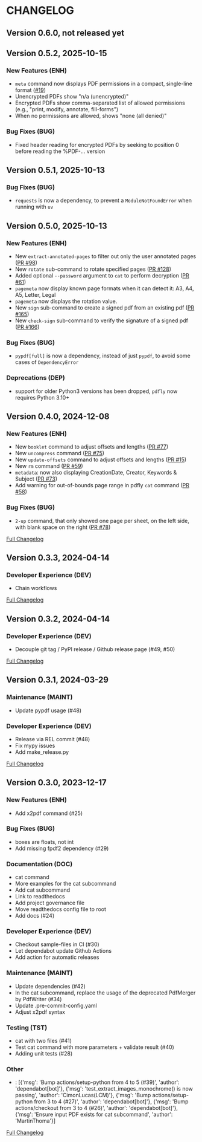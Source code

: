 # CHANGELOG

## Version 0.6.0, not released yet


## Version 0.5.2, 2025-10-15

### New Features (ENH)
- `meta` command now displays PDF permissions in a compact, single-line format ([#19](https://github.com/py-pdf/pdfly/issues/19))
- Unencrypted PDFs show "n/a (unencrypted)" 
- Encrypted PDFs show comma-separated list of allowed permissions (e.g., "print, modify, annotate, fill-forms")
- When no permissions are allowed, shows "none (all denied)"

### Bug Fixes (BUG)
- Fixed header reading for encrypted PDFs by seeking to position 0 before reading the %PDF-... version


## Version 0.5.1, 2025-10-13

### Bug Fixes (BUG)
- `requests` is now a dependency, to prevent a `ModuleNotFoundError` when running with `uv` 


## Version 0.5.0, 2025-10-13

### New Features (ENH)
- New `extract-annotated-pages` to filter out only the user annotated pages ([PR #98](https://github.com/py-pdf/pdfly/pull/98))
- New `rotate` sub-command to rotate specified pages ([PR #128](https://github.com/py-pdf/pdfly/pull/128))
- Added optional `--password` argument to `cat` to perform decryption ([PR #61](https://github.com/py-pdf/pdfly/pull/61))
- `pagemeta` now display known page formats when it can detect it: A3, A4, A5, Letter, Legal
- `pagemeta` now displays the rotation value.
- New `sign` sub-command to create a signed pdf from an existing pdf ([PR #165](https://github.com/py-pdf/pdfly/pull/165))
- New `check-sign` sub-command to verify the signature of a signed pdf ([PR #166](https://github.com/py-pdf/pdfly/pull/166))

### Bug Fixes (BUG)
- `pypdf[full]` is now a dependency, instead of just `pypdf`, to avoid some cases of `DependencyError`

### Deprecations (DEP)
* support for older Python3 versions has been dropped, `pdfly` now requires Python 3.10+


## Version 0.4.0, 2024-12-08

### New Features (ENH)
- New `booklet` command to adjust offsets and lengths ([PR #77](https://github.com/py-pdf/pdfly/pull/77))
- New `uncompress` command ([PR #75](https://github.com/py-pdf/pdfly/pull/75))
- New `update-offsets` command to adjust offsets and lengths ([PR #15](https://github.com/py-pdf/pdfly/pull/15))
- New `rm` command ([PR #59](https://github.com/py-pdf/pdfly/pull/59))
- `metadata`: now also displaying CreationDate, Creator, Keywords & Subject ([PR #73](https://github.com/py-pdf/pdfly/pull/73))
- Add warning for out-of-bounds page range in pdfly `cat` command ([PR #58](https://github.com/py-pdf/pdfly/pull/58))

### Bug Fixes (BUG)
- `2-up` command, that only showed one page per sheet, on the left side, with blank space on the right ([PR #78](https://github.com/py-pdf/pdfly/pull/78))

[Full Changelog](https://github.com/py-pdf/pdfly/compare/0.3.3...0.4.0)


## Version 0.3.3, 2024-04-14

### Developer Experience (DEV)
-  Chain workflows

[Full Changelog](https://github.com/py-pdf/pdfly/compare/0.3.2...0.3.3)


## Version 0.3.2, 2024-04-14

### Developer Experience (DEV)
-  Decouple git tag / PyPI release / Github release page (#49, #50)


[Full Changelog](https://github.com/py-pdf/pdfly/compare/0.3.1...0.3.2)

## Version 0.3.1, 2024-03-29

### Maintenance (MAINT)
-  Update pypdf usage (#48)

### Developer Experience (DEV)
-  Release via REL commit (#48)
-  Fix mypy issues
-  Add make_release.py

[Full Changelog](https://github.com/py-pdf/pdfly/compare/0.3.0...0.3.1)

## Version 0.3.0, 2023-12-17

### New Features (ENH)
-  Add x2pdf command (#25)

### Bug Fixes (BUG)
-  boxes are floats, not int
-  Add missing fpdf2 dependency (#29)

### Documentation (DOC)
-  cat command
-  More examples for the cat subcommand
-  Add cat subcommand
-  Link to readthedocs
-  Add project governance file
-  Move readthedocs config file to root
-  Add docs (#24)

### Developer Experience (DEV)
-  Checkout sample-files in CI (#30)
-  Let dependabot update Github Actions
-  Add action for automatic releases

### Maintenance (MAINT)
-  Update dependencies (#42)
-  In the cat subcommand, replace the usage of the deprecated PdfMerger by PdfWriter (#34)
-  Update .pre-commit-config.yaml
-  Adjust x2pdf syntax

### Testing (TST)
-  cat with two files (#41)
-  Test cat command with more parameters + validate result (#40)
-  Adding unit tests (#28)

### Other
- : [{'msg': 'Bump actions/setup-python from 4 to 5 (#39)', 'author': 'dependabot[bot]'}, {'msg': 'test_extract_images_monochrome() is now passing', 'author': 'CimonLucas(LCM)'}, {'msg': 'Bump actions/setup-python from 3 to 4 (#27)', 'author': 'dependabot[bot]'}, {'msg': 'Bump actions/checkout from 3 to 4 (#26)', 'author': 'dependabot[bot]'}, {'msg': 'Ensure input PDF exists for cat subcommand', 'author': 'MartinThoma'}]

[Full Changelog](https://github.com/py-pdf/pdfly/compare/0.2.14...0.3.0)
